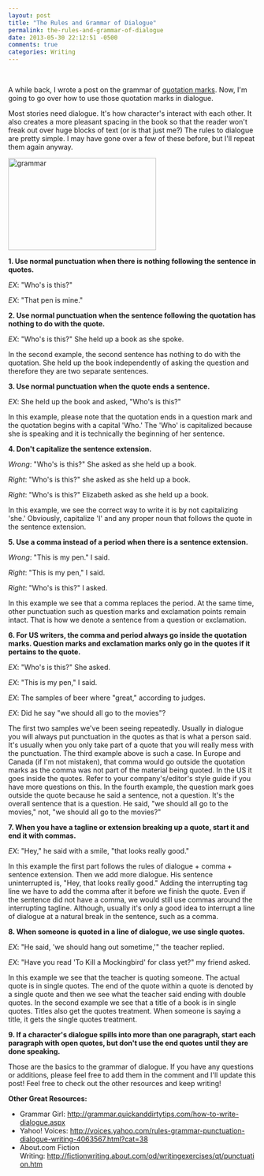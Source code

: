```yaml
---
layout: post
title: "The Rules and Grammar of Dialogue"
permalink: the-rules-and-grammar-of-dialogue
date: 2013-05-30 22:12:51 -0500
comments: true
categories: Writing
---
```

&nbsp;

A while back, I wrote a post on the grammar of <a title="grammar of quotation marks" href="http://allisonbetancourt.com/grammar-and-quotation-marks/" target="_blank">quotation marks</a>. Now, I'm going to go over how to use those quotation marks in dialogue.

Most stories need dialogue. It's how character's interact with each other. It also creates a more pleasant spacing in the book so that the reader won't freak out over huge blocks of text (or is that just me?) The rules to dialogue are pretty simple. I may have gone over a few of these before, but I'll repeat them again anyway.

<img class="size-medium wp-image-224 alignright" alt="grammar" src="http://allisonbetancourt.com/wp-content/uploads/2013/05/grammar-300x187.jpg" width="300" height="187" />

<strong>1. Use normal punctuation when there is nothing following the sentence in quotes. </strong>

<em>EX</em>: "Who's is this?"

<em>EX</em>: "That pen is mine."

<strong>2. Use normal punctuation when the sentence following the quotation has nothing to do with the quote. </strong>

<em>EX</em>: "Who's is this?" She held up a book as she spoke.

In the second example, the second sentence has nothing to do with the quotation. She held up the book independently of asking the question and therefore they are two separate sentences.

<strong>3. Use normal punctuation when the quote ends a sentence.</strong>

<em>EX</em>: She held up the book and asked, "Who's is this?"

In this example, please note that the quotation ends in a question mark and the quotation begins with a capital 'Who.' The 'Who' is capitalized because she is speaking and it is technically the beginning of her sentence.

<strong>4. Don't capitalize the sentence extension. </strong>

<em>Wrong</em>: "Who's is this?" She asked as she held up a book.

<em>Right</em>: "Who's is this?" she asked as she held up a book.

<em>Right</em>: "Who's is this?" Elizabeth asked as she held up a book.

In this example, we see the correct way to write it is by not capitalizing 'she.' Obviously, capitalize 'I' and any proper noun that follows the quote in the sentence extension.

<strong>5. Use a comma instead of a period when there is a sentence extension.</strong>

<em>Wrong</em>: "This is my pen." I said.

<em>Right</em>: "This is my pen," I said.

<em>Right</em>: "Who's is this?" I asked.

In this example we see that a comma replaces the period. At the same time, other punctuation such as question marks and exclamation points remain intact. That is how we denote a sentence from a question or exclamation.

<strong>6. For US writers, the comma and period always go inside the quotation marks. Question marks and exclamation marks only go in the quotes if it pertains to the quote.</strong>

<em>EX</em>: "Who's is this?" She asked.

<em>EX</em>: "This is my pen," I said.

<em>EX</em>: The samples of beer where "great," according to judges.

<em>EX</em>: Did he say "we should all go to the movies"?

The first two samples we've been seeing repeatedly. Usually in dialogue you will always put punctuation in the quotes as that is what a person said. It's usually when you only take part of a quote that you will really mess with the punctuation. The third example above is such a case. In Europe and Canada (if I'm not mistaken), that comma would go outside the quotation marks as the comma was not part of the material being quoted. In the US it goes inside the quotes. Refer to your company's/editor's style guide if you have more questions on this. In the fourth example, the question mark goes outside the quote because he said a sentence, not a question. It's the overall sentence that is a question. He said, "we should all go to the movies," not, "we should all go to the movies?"

<strong>7. When you have a tagline or extension breaking up a quote, start it and end it with commas. </strong>

<em>EX</em>: "Hey," he said with a smile, "that looks really good."

In this example the first part follows the rules of dialogue + comma + sentence extension. Then we add more dialogue. His sentence uninterrupted is, "Hey, that looks really good." Adding the interrupting tag line we have to add the comma after it before we finish the quote. Even if the sentence did not have a comma, we would still use commas around the interrupting tagline. Although, usually it's only a good idea to interrupt a line of dialogue at a natural break in the sentence, such as a comma.

<strong>8. When someone is quoted in a line of dialogue, we use single quotes.</strong>

<em>EX</em>: "He said, 'we should hang out sometime,'" the teacher replied.

<em>EX</em>: "Have you read 'To Kill a Mockingbird' for class yet?" my friend asked.

In this example we see that the teacher is quoting someone. The actual quote is in single quotes. The end of the quote within a quote is denoted by a single quote and then we see what the teacher said ending with double quotes. In the second example we see that a title of a book is in single quotes. Titles also get the quotes treatment. When someone is saying a title, it gets the single quotes treatment.

<strong>9. If a character's dialogue spills into more than one paragraph, start each paragraph with open quotes, but don't use the end quotes until they are done speaking. </strong>

Those are the basics to the grammar of dialogue. If you have any questions or additions, please feel free to add them in the comment and I'll update this post! Feel free to check out the other resources and keep writing!

<strong>Other Great Resources:</strong>
<ul>
	<li><span style="line-height: 13px;">Grammar Girl: <a href="http://grammar.quickanddirtytips.com/how-to-write-dialogue.aspx">http://grammar.quickanddirtytips.com/how-to-write-dialogue.aspx</a></span></li>
	<li>Yahoo! Voices: <a href="http://voices.yahoo.com/rules-grammar-punctuation-dialogue-writing-4063567.html?cat=38">http://voices.yahoo.com/rules-grammar-punctuation-dialogue-writing-4063567.html?cat=38</a></li>
	<li>About.com Fiction Writing: <a href="http://fictionwriting.about.com/od/writingexercises/qt/punctuation.htm">http://fictionwriting.about.com/od/writingexercises/qt/punctuation.htm</a></li>
</ul>